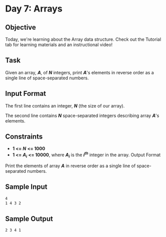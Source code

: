 # Day 7: Arrays

## Objective 
Today, we're learning about the Array data structure. Check out the Tutorial tab for learning materials and an instructional video!

## Task 
Given an array, **_A_**, of **_N_** integers, print **_A_**'s elements in reverse order as a single line of space-separated numbers.

## Input Format

The first line contains an integer, **_N_** (the size of our array). 

The second line contains **_N_** space-separated integers describing array **_A_**'s elements.

## Constraints

- **1 <=** **_N_** **<= 1000**
- **1 <=** **_A<sub>i</sub>_** **<= 10000**, where **_A<sub>i</sub>_** is the **_i<sup>th</sup>_** integer in the array.
Output Format

Print the elements of array **_A_** in reverse order as a single line of space-separated numbers.

## Sample Input

```bash
4
1 4 3 2
```

## Sample Output

```bash
2 3 4 1
```